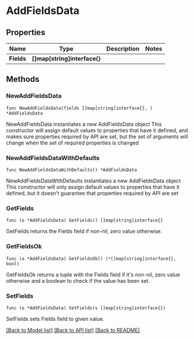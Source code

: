 # AddFieldsData

## Properties

Name | Type | Description | Notes
------------ | ------------- | ------------- | -------------
**Fields** | **[]map[string]interface{}** |  | 

## Methods

### NewAddFieldsData

`func NewAddFieldsData(fields []map[string]interface{}, ) *AddFieldsData`

NewAddFieldsData instantiates a new AddFieldsData object
This constructor will assign default values to properties that have it defined,
and makes sure properties required by API are set, but the set of arguments
will change when the set of required properties is changed

### NewAddFieldsDataWithDefaults

`func NewAddFieldsDataWithDefaults() *AddFieldsData`

NewAddFieldsDataWithDefaults instantiates a new AddFieldsData object
This constructor will only assign default values to properties that have it defined,
but it doesn't guarantee that properties required by API are set

### GetFields

`func (o *AddFieldsData) GetFields() []map[string]interface{}`

GetFields returns the Fields field if non-nil, zero value otherwise.

### GetFieldsOk

`func (o *AddFieldsData) GetFieldsOk() (*[]map[string]interface{}, bool)`

GetFieldsOk returns a tuple with the Fields field if it's non-nil, zero value otherwise
and a boolean to check if the value has been set.

### SetFields

`func (o *AddFieldsData) SetFields(v []map[string]interface{})`

SetFields sets Fields field to given value.



[[Back to Model list]](../README.md#documentation-for-models) [[Back to API list]](../README.md#documentation-for-api-endpoints) [[Back to README]](../README.md)


